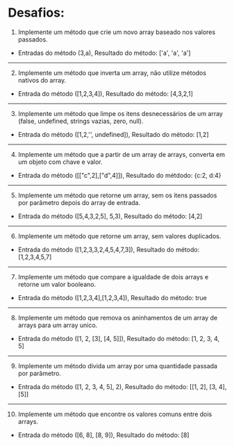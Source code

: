 
# Desafios:

1. Implemente um método que crie um novo array baseado nos valores passados.
* Entradas do método (3,a), Resultado do método: ['a', 'a', 'a']
***********
2. Implemente um método que inverta um array, não utilize métodos nativos do array.
* Entrada do método ([1,2,3,4]), Resultado do método: [4,3,2,1]
***********
3. Implemente um método que limpe os itens desnecessários de um array (false, undefined, strings vazias, zero, null).
* Entrada do método ([1,2,'', undefined]), Resultado do método: [1,2]
***********
4. Implemente um método que a partir de um array de arrays, converta em um objeto com chave e valor.
* Entrada do método ([["c",2],["d",4]]), Resultado do métdodo: {c:2, d:4}
***********
5. Implemente um método que retorne um array, sem os itens passados por parâmetro depois do array de entrada. 
* Entrada do método ([5,4,3,2,5], 5,3), Resultado do método: [4,2]
***********
6. Implemente um método que retorne um array, sem valores duplicados.
* Entrada do método ([1,2,3,3,2,4,5,4,7,3]), Resultado do método: [1,2,3,4,5,7]
***********
7. Implemente um método que compare a igualdade de dois arrays e retorne um valor booleano.
* Entrada do método ([1,2,3,4],[1,2,3,4]), Resultado do método: true
***********
8. Implemente um método que remova os aninhamentos de um array de arrays para um array unico.
* Entrada do método ([1, 2, [3], [4, 5]]), Resultado do método: [1, 2, 3, 4, 5]
***********
9. Implemente um método divida um array por uma quantidade passada por parâmetro.
* Entrada do método ([1, 2, 3, 4, 5], 2), Resultado do método: [[1, 2], [3, 4], [5]]
***********
10. Implemente um método que encontre os valores comuns entre dois arrays.
* Entrada do método ([6, 8], [8, 9]), Resultado do método: [8]
